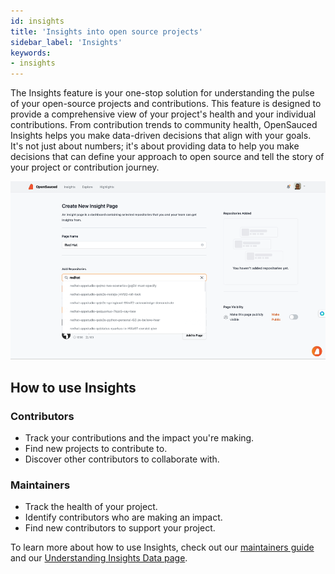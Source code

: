 ```yaml
---
id: insights
title: 'Insights into open source projects'
sidebar_label: 'Insights'
keywords:
- insights
---
```

The Insights feature is your one-stop solution for understanding the pulse of your open-source projects and contributions. This feature is designed to provide a comprehensive view of your project's health and your individual contributions. From contribution trends to community health, OpenSauced Insights helps you make data-driven decisions that align with your goals. It's not just about numbers; it's about providing data to help you make decisions that can define your approach to open source and tell the story of your project or contribution journey.

![insight-pages-demo](../../static/gif/insight-page-demo.gif)

## How to use Insights
### Contributors
- Track your contributions and the impact you're making.
- Find new projects to contribute to.
- Discover other contributors to collaborate with.

### Maintainers
- Track the health of your project.
- Identify contributors who are making an impact.
- Find new contributors to support your project.

To learn more about how to use Insights, check out our [maintainers guide](../maintainers/maintainers-guide.md) and our [Understanding Insights Data page](../maintainers/understanding-insights.md).
